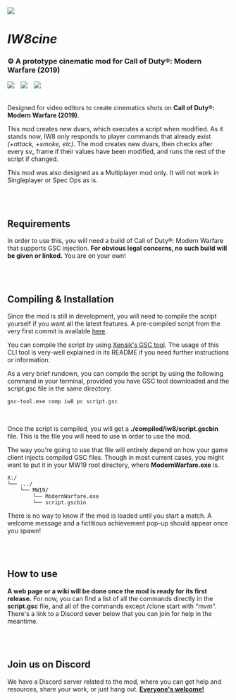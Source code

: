 <img  src="https://media.discordapp.net/attachments/868128630683893851/1166760941589897216/iw8cine.png">

#  *IW8cine*
### ⚙️ A prototype cinematic mod for Call of Duty®: Modern Warfare (2019)

<img src="https://img.shields.io/badge/IN%20DEVELOPMENT-1995ff?style=flat-square">　<a href="https://github.com/sortileges/iw8cine/releases"><img src="https://img.shields.io/badge/Latest%20release-PRERELEASE-1995ff?style=flat-square"></a>　<a href="https://discord.gg/wgRJDJJ"><img src="https://img.shields.io/discord/617736623412740146?label=Join%20us%20on%20Discord&style=flat-square&color=1995ff"></a>
<br/><br/>

Designed for video editors to create cinematics shots on **Call of Duty®: Modern Warfare (2019)**.

This mod creates new dvars, which executes a script when modified. As it stands now, IW8 only responds to player commands that already exist *(+attack, +smoke, etc)*. The mod creates new dvars, then checks after every sv_ frame if their values have been modified, and runs the rest of the script if changed.

This mod was also designed as a Multiplayer mod only. It will not work in Singleplayer or Spec Ops as is.

<br/><br/>
## Requirements
In order to use this, you will need a build of Call of Duty®: Modern Warfare that supports GSC injection. **For obvious legal concerns, no such build will be given or linked.** You are on your own!

<br/><br/>
## Compiling & Installation
Since the mod is still in development, you will need to compile the script yourself if you want all the latest features. A pre-compiled script from the very first commit is available [here](https://github.com/sortileges/iw8cine/releases/latest). 

You can compile the script by using [Xensik's GSC tool](https://github.com/xensik/gsc-tool). The usage of this CLI tool is very-well explained in its README if you need further instructions or information.

As a very brief rundown, you can compile the script by using the following command in your terminal, provided you have GSC tool downloaded and the script.gsc file in the same directory:

```bash
gsc-tool.exe comp iw8 pc script.gsc
```
<br/>

Once the script is compiled, you will get a **./compiled/iw8/script.gscbin** file. This is the file you will need to use in order to use the mod.

The way you're going to use that file will entirely depend on how your game client injects compiled GSC files. Though in most current cases, you might want to put it in your MW19 root directory, where **ModernWarfare.exe** is.
```text
X:/
└── .../
	└── MW19/
		└── ModernWarfare.exe
		└── script.gscbin
```
There is no way to know if the mod is loaded until you start a match. A welcome message and a fictitious achievement pop-up should appear once you spawn!

<br/><br/>
## How to use
**A web page or a wiki will be done once the mod is ready for its first release.** For now, you can find a list of all the commands directly in the **script.gsc** file, and all of the commands except /clone start with "mvm". There's a link to a Discord sever below that you can join for help in the meantime.

<br/><br/>
## Join us on Discord

We have a Discord server related to the mod, where you can get help and resources, share your work, or just hang out. **[Everyone's welcome!](https://discord.gg/wgRJDJJ)**
